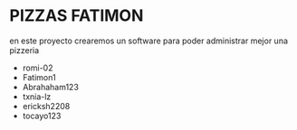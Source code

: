 # PIZZAS FATIMON

en este proyecto crearemos un software para poder administrar mejor una pizzeria 

- romi-02
- Fatimon1
- Abrahaham123
- txnia-lz
- ericksh2208
- tocayo123
